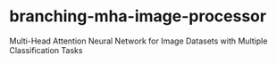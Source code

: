 # branching-mha-image-processor
Multi-Head Attention Neural Network for Image Datasets with Multiple Classification Tasks
